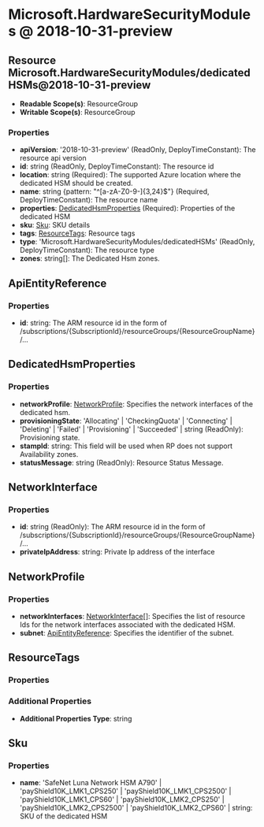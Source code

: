 # Microsoft.HardwareSecurityModules @ 2018-10-31-preview

## Resource Microsoft.HardwareSecurityModules/dedicatedHSMs@2018-10-31-preview
* **Readable Scope(s)**: ResourceGroup
* **Writable Scope(s)**: ResourceGroup
### Properties
* **apiVersion**: '2018-10-31-preview' (ReadOnly, DeployTimeConstant): The resource api version
* **id**: string (ReadOnly, DeployTimeConstant): The resource id
* **location**: string (Required): The supported Azure location where the dedicated HSM should be created.
* **name**: string {pattern: "^[a-zA-Z0-9-]{3,24}$"} (Required, DeployTimeConstant): The resource name
* **properties**: [DedicatedHsmProperties](#dedicatedhsmproperties) (Required): Properties of the dedicated HSM
* **sku**: [Sku](#sku): SKU details
* **tags**: [ResourceTags](#resourcetags): Resource tags
* **type**: 'Microsoft.HardwareSecurityModules/dedicatedHSMs' (ReadOnly, DeployTimeConstant): The resource type
* **zones**: string[]: The Dedicated Hsm zones.

## ApiEntityReference
### Properties
* **id**: string: The ARM resource id in the form of /subscriptions/{SubscriptionId}/resourceGroups/{ResourceGroupName}/...

## DedicatedHsmProperties
### Properties
* **networkProfile**: [NetworkProfile](#networkprofile): Specifies the network interfaces of the dedicated hsm.
* **provisioningState**: 'Allocating' | 'CheckingQuota' | 'Connecting' | 'Deleting' | 'Failed' | 'Provisioning' | 'Succeeded' | string (ReadOnly): Provisioning state.
* **stampId**: string: This field will be used when RP does not support Availability zones.
* **statusMessage**: string (ReadOnly): Resource Status Message.

## NetworkInterface
### Properties
* **id**: string (ReadOnly): The ARM resource id in the form of /subscriptions/{SubscriptionId}/resourceGroups/{ResourceGroupName}/...
* **privateIpAddress**: string: Private Ip address of the interface

## NetworkProfile
### Properties
* **networkInterfaces**: [NetworkInterface](#networkinterface)[]: Specifies the list of resource Ids for the network interfaces associated with the dedicated HSM.
* **subnet**: [ApiEntityReference](#apientityreference): Specifies the identifier of the subnet.

## ResourceTags
### Properties
### Additional Properties
* **Additional Properties Type**: string

## Sku
### Properties
* **name**: 'SafeNet Luna Network HSM A790' | 'payShield10K_LMK1_CPS250' | 'payShield10K_LMK1_CPS2500' | 'payShield10K_LMK1_CPS60' | 'payShield10K_LMK2_CPS250' | 'payShield10K_LMK2_CPS2500' | 'payShield10K_LMK2_CPS60' | string: SKU of the dedicated HSM

